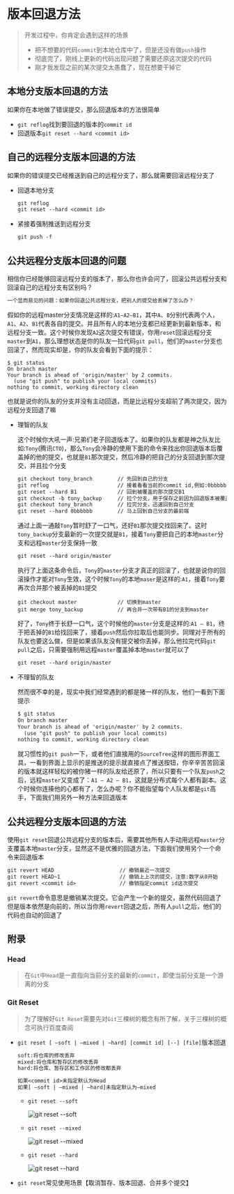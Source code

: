 # 版本回退方法

> 开发过程中，你肯定会遇到这样的场景
>
> - 把不想要的代码`commit`到本地仓库中了，但是还没有做`push`操作
> - 彻底完了，刚线上更新的代码出现问题了需要还原这次提交的代码
> - 刚才我发现之前的某次提交太愚蠢了，现在想要干掉它

## 本地分支版本回退的方法

如果你在本地做了错误提交，那么回退版本的方法很简单

- `git reflog`找到要回退的版本的`commit id`
- 回退版本`git reset --hard <commit id>`

## 自己的远程分支版本回退的方法

如果你的错误提交已经推送到自己的远程分支了，那么就需要回滚远程分支了

- 回退本地分支

  ```reStructuredText
  git reflog
  git reset --hard <commit id>
  ```

- 紧接着强制推送到远程分支

  ```reStructuredText
  git push -f
  ```

## 公共远程分支版本回退的问题

相信你已经能够回滚远程分支的版本了，那么你也许会问了，回滚公共远程分支和回滚自己的远程分支有区别吗？ 

```reStructuredText
一个显而易见的问题：如果你回退公共远程分支，把别人的提交给丢掉了怎么办？
```

假如你的远程master分支情况是这样的:`A1–A2–B1`，其中`A`、`B`分别代表两个人，`A1`、`A2`、`B1`代表各自的提交。并且所有人的本地分支都已经更新到最新版本，和远程分支一致。这个时候你发现`A2`这次提交有错误，你用`reset`回滚远程分支`master`到`A1`，那么理想状态是你的队友一拉代码`git pull`，他们的`master`分支也回滚了，然而现实却是，你的队友会看到下面的提示：

```text
$ git status
On branch master
Your branch is ahead of 'origin/master' by 2 commits.
  (use "git push" to publish your local commits)
nothing to commit, working directory clean
```

也就是说你的队友的分支并没有主动回退，而是比远程分支超前了两次提交，因为远程分支回退了嘛

- 理智的队友

  这个时候你大吼一声:兄弟们老子回退版本了。如果你的队友都是神之队友比如:`Tony`(腾讯`CTO`)，那么`Tony`会冷静的使用下面的命令来找出你回退版本后覆盖掉的他的提交，也就是`B1`那次提交，然后冷静的把自己的分支回退到那次提交，并且拉个分支

  ```reStructuredText
  git checkout tony_branch        // 先回到自己的分支  
  git reflog                      // 接着看看当前的commit id,例如:0bbbbb    
  git reset --hard B1             // 回到被覆盖的那次提交B1
  git checkout -b tony_backup     // 拉个分支，用于保存之前因为回退版本被覆盖掉的提交B1
  git checkout tony_branch        // 拉完分支，迅速回到自己分支
  git reset --hard 0bbbbbb        // 马上回到自己分支的最前端
  ```

  通过上面一通敲`Tony`暂时舒了一口气，还好`B1`那次提交找回来了。这时`tony_backup`分支最新的一次提交就是`B1`，接着`Tony`要把自己的本地`master`分支和远程`master`分支保持一致

  ```reStructuredText
  git reset --hard origin/master
  ```

  执行了上面这条命令后，`Tony`的`master`分支才真正的回滚了，也就是说你的回滚操作才能对`Tony`生效，这个时候`Tony`的本地`maser`是这样的:`A1`，接着`Tony`要再次合并那个被丢掉的`B1`提交

  ```text
  git checkout master             // 切换到master
  git merge tony_backup           // 再合并一次带有B1的分支到master
  ```

  好了，`Tony`终于长舒一口气，这个时候他的`master`分支是这样的:`A1 – B1`，终于把丢掉的`B1`给找回来了，接着`push`然后你拉取后也能同步。同理对于所有的队友也要这么做，但是如果该队友没有提交被你丢掉，那么他拉完代码`git pull`之后，只需要强制用远程`master`覆盖掉本地`master`就可以了

  ```reStructuredText
  git reset --hard origin/master
  ```

- 不理智的队友

  然而很不幸的是，现实中我们经常遇到的都是猪一样的队友，他们一看到下面提示

  ```reStructuredText
  $ git status
  On branch master
  Your branch is ahead of 'origin/master' by 2 commits.
    (use "git push" to publish your local commits)
  nothing to commit, working directory clean
  ```

  就习惯性的`git push`一下，或者他们直接用的`SourceTree`这样的图形界面工具，一看到界面上显示的是推送的提示就直接点了推送按钮，你辛辛苦苦回滚的版本就这样轻松的被你猪一样的队友给还原了，所以只要有一个队友`push`之后，远程`master`又变成了：`A1 – A2 – B1`，这就是分布式每个人都有副本。这个时候你连揍他的心都有了，怎么办呢？你不能指望每个人队友都是`git`高手，下面我们用另外一种方法来回退版本

## 公共远程分支版本回退的方法

使用`git reset`回退公共远程分支的版本后，需要其他所有人手动用远程`master`分支覆盖本地`master`分支，显然这不是优雅的回退方法，下面我们使用另个一个命令来回退版本

```reStructuredText
git revert HEAD                     // 撤销最近一次提交
git revert HEAD~1                   // 撤销上上次的提交，注意:数字从0开始
git revert <commit id>              // 撤销指定commit id这次提交
```

`git revert`命令意思是撤销某次提交。它会产生一个新的提交，虽然代码回退了但是版本依然是向前的，所以当你用`revert`回退之后，所有人`pull`之后，他们的代码也自动的回退了

## 附录

### Head

> 在`Git`中`Head`是一直指向当前分支的最新的`commit`，即使当前分支是一个游离的分支

### Git Reset

> 为了理解好`Git Reset`需要先对`Git`三棵树的概念有所了解，关于三棵树的概念可执行百度查阅

- `git reset [ –soft | –mixed | –hard] [commit id] [--] [file]`版本回退

  ```reStructuredText
  soft:将仓库的修改丢弃
  mixed:将仓库和暂存区的修改丢弃
  hard:将仓库、暂存区和工作区的修改都丢弃
  
  如果<commit id>未指定默认为Head
  如果[ –soft | –mixed | –hard]未指定默认为–mixed
  ```

  - `git reset --soft`

    ![git reset --soft](https://raw.githubusercontent.com/RobertoHuang/RGP-LEARNING/master/Git/images/git%20reset%20--soft.png)

  - `git reset --mixed`

    ![git reset --mixed](https://raw.githubusercontent.com/RobertoHuang/RGP-LEARNING/master/Git/images/git%20reset%20--mixed.png)

  - `git reset --hard`

    ![git reset --hard](https://raw.githubusercontent.com/RobertoHuang/RGP-LEARNING/master/Git/images/git%20reset%20--hard.png)

- `git reset`常见使用场景【取消暂存、版本回退、合并多个提交】